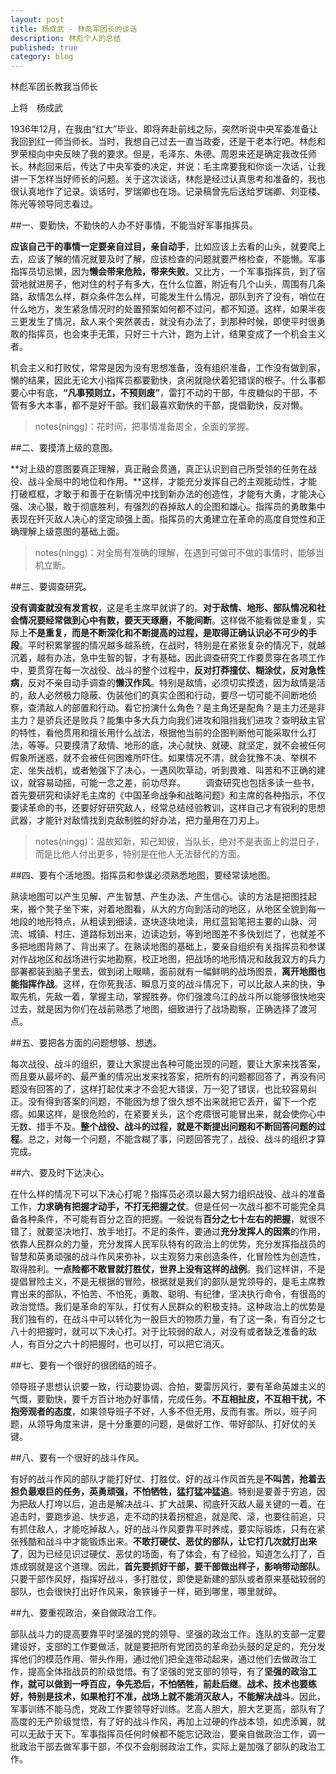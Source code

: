 ```yaml
---
layout: post
title: 杨成武 - 林彪军团长的谈话
description: 林彪个人的总结
published: true
category: blog
---
```


林彪军团长教我当师长

上将　杨成武

1936年12月，在我由“红大”毕业、即将奔赴前线之际，突然听说中央军委准备让我回到红一师当师长。当时，我想自己过去一直当政委，还是干老本行吧。林彪和罗荣桓向中央反映了我的要求。但是，毛泽东、朱德、周恩来还是确定我改任师长。林彪回来后，传达了中央军委的决定，并说：毛主席要我和你谈一次话，让我讲一下怎样当好师长的问题。关于这次谈话，林彪是经过认真思考和准备的，我也很认真地作了记录。谈话时，罗瑞卿也在场。记录稿曾先后送给罗瑞卿、刘亚楼、陈光等领导同志看过。



##一、要勤快，不勤快的人办不好事情，不能当好军事指挥员。


**应该自己干的事情一定要亲自过目，亲自动手**，比如应该上去看的山头，就要爬上去，应该了解的情况就要及时了解，应该检查的问题就要严格检查，不能懒。军事指挥员切忌懒，因为**懒会带来危险，带来失败**。又比方，一个军事指挥员，到了宿营地就进房子，他对住的村子有多大，在什么位置，附近有几个山头，周围有几条路，敌情怎么样，群众条件怎么样，可能发生什么情况，部队到齐了没有，哨位在什么地方，发生紧急情况时的处置预案如何都不过问，都不知道。这样，如果半夜三更发生了情况，敌人来个突然袭击，就没有办法了，到那种时候，即使平时很勇敢的指挥员，也会束手无策，只好三十六计，跑为上计，结果变成了一个机会主义者。

机会主义和打败仗，常常是因为没有思想准备，没有组织准备，工作没有做到家，懒的结果，因此无论大小指挥员都要勤快，贪闲就隐伏着犯错误的根子。什么事都要心中有底，**“凡事预则立，不预则废”**，雷打不动的干部，牛皮糖似的干部，不管有多大本事，都不是好干部。我们最喜欢勤快的干部，提倡勤快，反对懒。

> notes(ningg)：花时间，把事情准备周全，全面的掌握。


##二、要摸清上级的意图。

**对上级的意图要真正理解，真正融会贯通，真正认识到自己所受领的任务在战役、战斗全局中的地位和作用。**这样，才能充分发挥自己的主观能动性，才能打破框框，才敢于和善于在新情况中找到新办法的创造性，才能有大勇，才能决心强、决心狠，敢于彻底胜利，有强烈的吞掉敌人的企图和雄心。指挥员的勇敢集中表现在歼灭敌人决心的坚定顽强上面。指挥员的大勇建立在革命的高度自觉性和正确理解上级意图的基础上面。

> notes(ningg)：对全局有准确的理解，在遇到可做可不做的事情时，能够当机立断。

##三、要调查研究。

**没有调查就没有发言权**，这是毛主席早就讲了的。**对于敌情、地形、部队情况和社会情况要经常做到心中有数，要天天琢磨，不能间断**。这样做不能看做是重复，实际上**不是重复，而是不断深化和不断提高的过程，是取得正确认识必不可少的手段**。平时积累掌握的情况越多越系统，在战时，特别是在紧张复杂的情况下，就越沉着，越有办法，急中生智的智，才有基础。因此调查研究工作要贯穿在各项工作中，要贯穿在每一次战役、战斗的整个过程中，**反对打莽撞仗、糊涂仗，反对急性病**，反对不亲自动手调查的**懒汉作风**。特别是敌情，必须切实摸透，因为敌情是活的，敌人必然极力隐蔽、伪装他们的真实企图和行动，要尽一切可能不间断地侦察，查清敌人的部置和行动。看它扮演什么角色？是主角还是配角？是主力还是非主力？是骄兵还是败兵？能集中多大兵力向我们进攻和阻挡我们进攻？查明敌主官的特性，看他贯用和擅长用什么战法，根据他当前的企图判断他可能采取什么打法，等等。只要摸清了敌情、地形的底，决心就快、就硬、就坚定，就不会被任何假象所迷惑，就不会被任何困难所吓住。如果情况不清，就会犹豫不决、举棋不定、坐失战机，或者勉强下了决心，一遇风吹草动，听到畏难、叫苦和不正确的建议，就容易动摇，可能一念之差，前功尽弃。
　　调查研究也包括多读一些书，首先要研究和读好毛主席的《中国革命战争和战略问题》和主席的各种指示，不仅要读革命的书，还要好好研究敌人，经常总结经验教训，这样自己才有锐利的思想武器，才能针对敌情找到克敌制胜的好办法，把力量用在刀刃上。

> notes(ningg)：温故知新，知己知彼，当队长，绝对不是表面上的混日子，而是比他人付出更多，特别是在他人无法替代的方面。

##四、要有个活地图。指挥员和参谋必须熟悉地图，要经常读地图。

熟读地图可以产生见解、产生智慧、产生办法、产生信心。读的方法是把图挂起来，搬个凳子坐下来，对着地图看，从大的方向到活动的地区，从地区全貌到每一地段的地形特点，从粗读到细读，逐块逐块地读，用红蓝铅笔把主要的山脉、河流、城镇、村庄、道路标划出来，边读边划，等到地图差不多快划烂了，也就差不多把地图背熟了、背出来了。在熟读地图的基础上，要亲自组织有关指挥员和参谋对作战地区和战场进行实地勘察，校正地图，把战场的地形情况和敌我双方的兵力部署都装到脑子里去，做到闭上眼睛，面前就有一幅鲜明的战场图景，**离开地图也能指挥作战**。这样，在你死我活、瞬息万变的战斗情况下，可以比敌人来的快，争取先机，先敌一着，掌握主动，掌握胜券。你们强渡乌江的战斗所以能够很快地突过去，就是因为你们在战前熟悉了地图，细致进行了战场勘察，正确选择了渡河点。


##五、要把各方面的问题想够、想透。

每次战役、战斗的组织，要让大家提出各种可能出现的问题，要让大家来找答案，而且要从最坏的、最严重的情况出发来找答案，把所有的问题都回答了，再没有问题没有回答的了，这样打起仗来才不会犯大错误，万一犯了错误，也比较容易纠正。没有得到答案的问题，不能因为想了很久想不出来就把它丢开，留下一个疙瘩。如果这样，是很危险的，在紧要关头，这个疙瘩很可能冒出来，就会使你心中无数、措手不及。**整个战役、战斗的过程，就是不断提出问题和不断回答问题的过程**。总之，对每一个问题，不能含糊了事，问题回答完了，战役、战斗的组织才算完成。

##六、要及时下达决心。

在什么样的情况下可以下决心打呢？指挥员必须以最大努力组织战役、战斗的准备工作，**力求确有把握才动手，不打无把握之仗**。但是任何一次战斗都不可能完全具备各种条件，不可能有百分之百的把握。一般说有**百分之七十左右的把握**，就很不错了，就要坚决地打、放手地打。不足的条件，要通过**充分发挥人的因素**的作用，依靠人民群众的力量，充分发挥人民军队特有的政治上的优势，充分发挥指战员的智慧和英勇顽强的战斗作风来弥补，以主观努力来创造条件，化冒险性为创造性，取得胜利。**一点险都不敢冒就打胜仗，世界上没有这样的战例**。我们这样讲，不是提倡冒险主义，不是无根据的冒险，根据就是我们的部队是党领导的，是毛主席教育出来的部队，不怕苦、不怕死，勇敢、聪明、有纪律，坚决执行命令，有很高的政治觉悟。我们是革命的军队，打仗有人民群众的积极支持。这种政治上的优势是我们独有的，在战斗中可以转化为一股巨大的物质力量，有了这一条，有百分之七八十的把握时，就可以下决心打。对于比较弱的敌人，对没有或者缺乏准备的敌人，有百分之六十的把握时，也可以打，可以把它消灭。


##七、要有一个很好的很团结的班子。

领导班子思想认识要一致，行动要协调、合拍，要雷厉风行，要有革命英雄主义的气慨，要勤快，要千方百计地办好事情，完成任务。**不互相扯皮，不互相干扰，不抱旁观者的态度**，如果领导班子不好，人多不但无用，反而有害。所以，班子问题，从领导角度来讲，是十分重要的问题，是做好工作、带好部队、打好仗的关键。


##八、要有一个很好的战斗作风。

有好的战斗作风的部队才能打好仗、打胜仗。好的战斗作风首先是**不叫苦，抢着去担负最艰巨的任务，英勇顽强，不怕牺牲，猛打猛冲猛追**。特别是要善于穷追，因为把敌人打垮以后，追击是解决战斗、扩大战果、彻底歼灭敌人最关键的一着。在追击时，要跑步追、快步追，走不动的扶着拐棍追，就是爬、滚，也要往前追，只有抓住敌人，才能吃掉敌人，好的战斗作风要靠平时养成，要实际锻炼，只有在紧张残酷和战斗中才能锻炼出来。**不敢打硬仗、恶仗的部队，让它打几次就打出来了**，因为已经见识过硬仗、恶仗的场面，有了体会，有了经验，知道怎么打了，百炼成钢就是这个道理。因此，**首先要抓好干部，要干部做出样子，影响带动部队**。只要干部作风好，指挥好战斗，多打胜仗，即使是新建的部队或者原来基础较弱的部队，也会很快打出好作风来，象铁锤子一样，砸到哪里，哪里就碎。


##九、要重视政治，亲自做政治工作。

部队战斗力的提高要靠平时坚强的党的领导、坚强的政治工作。连队的支部一定要建设好，支部的工作要做活，就是要把所有党团员的革命劲头鼓的足足的，充分发挥他们的模范作用、带头作用，通过他们把全连带动起来，通过他们去做政治工作，提高全体指战员的阶级觉悟。有了坚强的党支部的领导，有了**坚强的政治工作，就可以做到一呼百应，争先恐后，不怕牺牲，前赴后继**。**战术、技术也要练好，特别是技术，如果枪打不准，战场上就不能消灭敌人，不能解决战斗**。因此，军事训练不能马虎，党政工作要领导好训练。艺高人胆大，胆大艺更高，部队有了高度的无产阶级觉悟，有了好的战斗作风，再加上过硬的作战本领，如虎添翼，就可以无敌于天下。军事指挥员任何时候都不能忘记政治，要亲自做政治工作，调一批政治干部去做军事干部，不仅不会削弱政治工作，实际上是加强了部队的政治工作。









































[NingG]:    http://ningg.github.com  "NingG"











